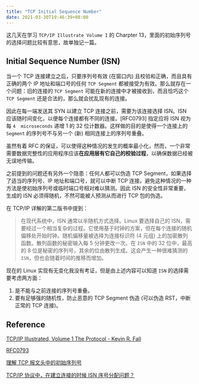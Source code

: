 ```yaml
---
title: "TCP Initial Sequence Number"
date: 2021-03-30T19:46:39+08:00
---
```


这几天在学习 `TCP/IP Illustrate Volume I` 的 Charpter 13，里面的初始序列号的选择问题比较有意思，故单独记一篇。

## Initial Sequence Number (ISN)

当一个 TCP 连接建立之后，只要序列号有效 (在窗口内) 且校验和正确，而且具有正确的两个 IP 地址和端口号的任何 `TCP Segment` 都被接受为有效。那么就存在一个问题：旧的连接的 `TCP Segment` 可能在新的连接中才被接收到，而且恰巧这个 `TCP Segment` 还是合法的，那么就会扰乱现有的连接。

因此在每一端发送其 SYN 以建立 TCP 连接之前，需要为该连接选择 ISN。ISN 应该随时间变化，以便每个连接都有不同的连接。[RFC0793] 指定应将 ISN 视为每 `4  microseconds` 递增 1 的 32 位计数器。这样做的目的是使得一个连接上的 `Segment` 的序列号不与另一个 (新) 相同连接上的序列号重叠。

虽然有着 RFC 的保证，可以使得这种情况的发生的概率最小化，然而，一个非常需要数据完整性的应用程序应该**在应用层有它自己的校验过程**，以确保数据已经被无误地传输。

之前提到的问题还有另外一个隐患：任何人都可以伪造 TCP Segment，如果选择了适当的序列号、IP 地址和端口号，就可以中断 TCP 连接。避免这种情况的一种方法是使初始序列号或临时端口号相对难以猜测。因此 ISN 的安全性非常重要，生成的 ISN 必须得随机，不然可能被人预测从而进行 TCP 包的伪造。

在 TCP/IP 详解的第二版书中提到：

> 在现代系统中，ISN 通常以半随机方式选择。Linux 要选择自己的 ISN，需要经过一个相当复杂的过程。它使用基于时钟的方案，但在每个连接的随机偏移处开始时钟。随机偏移量被选择为连接标识符 (4 元组) 上的加密散列函数。散列函数的秘密输入每 5 分钟更改一次。在 `ISN` 中的 32 位中，最高的 8 位是秘密的序列号，其余的位由散列生成。这会产生一种很难猜测的 `ISN`，但也会随着时间的推移而增加。

现在的 Linux 实现有无变化我没有考证，但是由上述内容可以知道 `ISN` 的选择需要考虑两方面：

1. 是不能与之前连接的序列号重叠。
2. 要有足够强的随机性，防止恶意的 TCP Segment 伪造 (可以伪造 RST，中断正常的 TCP 连接)。

## Reference

[TCP/IP Illustrated, Volume 1 The Protocol - Kevin R. Fall](https://www.oreilly.com/library/view/tcpip-illustrated-volume/9780132808200/)

[RFC0793](https://datatracker.ietf.org/doc/html/rfc793)

[理解 TCP 报文头中的初始序列号](https://jaminzhang.github.io/network/understanding-tcp-isn/)

[TCP/IP 协议中，在建立连接的时候 ISN 序号分配问题？](https://www.zhihu.com/question/49794331)
